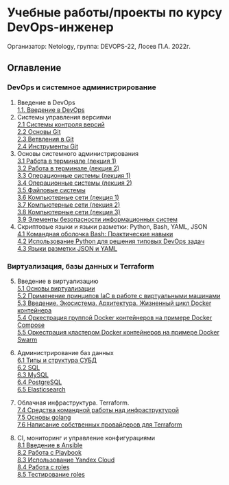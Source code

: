 # Учебные работы/проекты по курсу DevOps-инженер
Организатор: Netology, группа: DEVOPS-22, Лосев П.А. 2022г.
## Оглавление
### DevOps и системное администрирование
1. Введение в DevOps  
[1.1. Введение в DevOps](01-intro-01/README.md)
2. Системы управления версиями  
[2.1 Системы контроля версий](02-git-01-vcs/README.md)  
[2.2 Основы Git](02-git-02-base/README.md)  
[2.3 Ветвления в Git](02-git-03-branching/README.md)  
[2.4 Инструменты Git](02-git-04-tools/README.md)  
3. Основы системного администрирования  
[3.1 Работа в терминале (лекция 1)](03-sysadmin-01-terminal/README.md)  
[3.2 Работа в терминале (лекция 2)](03-sysadmin-02-terminal/README.md)  
[3.3 Операционные системы (лекция 1)](03-sysadmin-03-os/README.md)  
[3.4 Операционные системы (лекция 2)](03-sysadmin-04-os/README.md)  
[3.5 Файловые системы](03-sysadmin-05-fs/README.md)  
[3.6 Компьютерные сети (лекция 1)](03-sysadmin-06-net/README.md)  
[3.7 Компьютерные сети (лекция 2)](03-sysadmin-07-net/README.md)  
[3.8 Компьютерные сети (лекция 3)](03-sysadmin-08-net/README.md)  
[3.9 Элементы безопасности информационных систем](03-sysadmin-09-security/README.md)  
4. Скриптовые языки и языки разметки: Python, Bash, YAML, JSON  
[4.1 Командная оболочка Bash: Практические навыки](04-script-01-bash/README.md)  
[4.2 Использование Python для решения типовых DevOps задач](04-script-02-py/README.md)  
[4.3 Языки разметки JSON и YAML](04-script-03/README.md)  

### Виртуализация, базы данных и Terraform
5. Введение в виртуализацию  
[5.1 Основы виртуализации](05-virt-01-basics/README.md)   
[5.2 Применение принципов IaC в работе с виртуальными машинами](05-virt-02-iac/README.md)   
[5.3 Введение. Экосистема. Архитектура. Жизненный цикл Docker контейнера](05-virt-03-docker/README.md)   
[5.4 Оркестрация группой Docker контейнеров на примере Docker Compose](05-virt-04-docker-compose/README.md)   
[5.5 Оркестрация кластером Docker контейнеров на примере Docker Swarm](05-virt-05-docker-swarm/README.md)   

6. Администрирование баз данных  
[6.1 Типы и структура СУБД](06-db-01-basics/README.md)  
[6.2 SQL](06-db-02-sql/README.md)  
[6.3 MySQL](06-db-03-mysql/README.md)  
[6.4 PostgreSQL](06-db-04-postgresql/README.md)  
[6.5 Elasticsearch](06-db-05-elasticsearch/README.md)  

7. Облачная инфраструктура. Terraform.  
[7.4 Средства командной работы над инфраструктурой](07-terraform-04-teamwork/README.md)  
[7.5 Основы golang](07-terraform-05-golang/README.md)  
[7.6 Написание собственных провайдеров для Terraform](07-terraform-06-providers/README.md)  

8. CI, мониторинг и управление конфигурациями  
[8.1 Введение в Ansible](08-ansible-01-base/README.md)  
[8.2 Работа с Playbook](08-ansible-02-playbook/README.md)  
[8.3 Использование Yandex Cloud](08-ansible-03-yandex/README.md)  
[8.4 Работа с roles](08-ansible-04-role/README.md)  
[8.5 Тестирование roles](08-ansible-05-testing/README.md)  